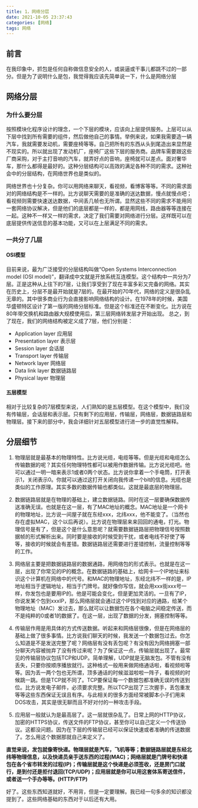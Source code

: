 ```yaml
---
title: 1，网络分层
date: 2021-10-05 23:37:43
categories: [网络]
tags: 网络
---
```


## 前言
在我印象中，抓包是任何自称做信息安全的人，或装逼或干事儿都跳不过的一部分。但是为了说明什么是包，我觉得我应该先简单说一下，什么是网络分层
## 网络分层
### 为什么要分层
按照模块化程序设计的理念，一个下层的模块，应该向上层提供服务。上层可以从下层中找到所有需要的组件，然后做他自己的事情。举例来说，如果我需要造一辆汽车，我就需要发动机，需要座椅等等。自己把所有的东西从头到尾造出来显然是不现实的。所以就出现了发动机厂，座椅厂这些下层的服务商。品牌车需要跟这些厂商采购，对于主打音响的汽车，就弄好点的音响，座椅就可以差点。面对奢华车，那什么都得是最好的。这种分层结构可以高效的满足各种不同的需求。这种社会中的分层结构，在网络世界也是类似的。

网络世界也十分复杂。你可以用网络来聊天，看视频，看博客等等。不同的需求面对的网络结构是不一样的。比方说聊天需要的是准确的送达数据，慢点就慢点吧；看视频则需要快速送达数据，中间丢几帧也无所谓。显然这些不同的需求不能用同一套网络协议解决，但是他们的底层都是一样的，都是用网线，路由器等等连接在一起。这种不一样又一样的需求，决定了我们需要对网络进行分层。这样既可以在底层提供传送信息的基本功能，又可以在上层满足不同的需求。

### 一共分了几层 
#### OSI模型
目前来说，最为广泛接受的分层结构叫做“Open Systems Interconnection model (OSI model)”，翻译成中文就是开放系统互连模型。这个结构中一共分为7层。正是这种从上往下的7层，让我们享受到了现在丰富多彩又完备的网络。其实在历史上，分层不是最开始就是7层的。在最开始的70年代，网络的定义是很杂乱无章的。其中很多商业行为会直接影响网络结构的设计。在1978年的时候，美国华盛顿特区设计了第一版的网络分层标准。但是这个标准还在不断变化。比方说在80年带交换机和路由器大规模使用后，第三层网络转发层才开始出现。
总之，到了现在，我们的网络结构被定义成了7层，他们分别是：

-  Application layer 应用层
-  Presentation layer 表示层 
-  Session layer 会话层
-  Transport layer 传输层
-  Network layer 网络层
-  Data link layer 数据链路层
-  Physical layer  物理层

#### 五层模型
相对于比较复杂的7层模型来说，人们熟知的是五层模型。在这个模型中，我们没有传输层，会话层和表示层。只有剩下的应用层，传输层，网络层，数据链路层和物理层。接下来的部分中，我会详细针对五层模型进行进一步的直觉性解释。

## 分层细节
1. 物理层就是最基本的物理特性。比方说光缆，电缆等等。但是光缆和电缆怎么传输数据的呢？其实任何物理特性都可以被用作数据传输。比方说光缆吧。他可以通过一明一暗来表示1或者0两个状态。比方说你拿着一个手电筒，打开表示1，关闭表示0。你就可以通过这打开关闭向我传递一个bit的信息。光缆也是类似的工作原理。其实多数的数据传输也都类似。这就是最底层的物理层。

2. 数据链路层就是在物理的基础上，建立数据链路。同时在这一层要确保数据传送准确无误。也就是在这一层，有了MAC地址的概念。MAC地址是一个网卡的物理地址，比方说一间屋子就在东经xxx，北纬xxx，他不能变了。（当然也存在虚拟MAC，这个以后再说）。比方说在物理层来来回回的通电，打光。物理信号是有了，但是这个是什么意思呢？就需要数据链路层把物理信号按照数据帧的形式解析出来。同时要是接收的时候受到干扰，或者电线不好使了等等，接收的时候就会有差错。数据链路层还需要进行差错控制，流量控制等等的工作。

3. 网络层主要是把数据链路层的数据通路，用网络包的形式表示。也就是在这一层，出现了你常见的IP的概念。在数据链路的基础上，给网卡一个IP地址来标识这个计算机在网络中的代号。和MAC的物理地址，东经北纬不一样的是，IP地址相当于逻辑地址，相当于门牌号。就好像你写信，就会用xxx街xxx号一样，你发包也是要用IP的。他是可能会变化，但是更加灵活的。一旦有了IP，你说发某个包到xxxIP，那么网络层就会通过这个IP找到对应的通路，给某个物理地址（MAC）发过去，那么就可以让数据包在各个电脑之间稳定传送，而不是纯粹的0或者1的数据了。在这一层，出现了数据的分发，拥塞控制等等。

4. 传输层作用是用具体的方式传送数据。听起来和网络层很像，但是在网络层的基础上做了很多事情。比方说我们聊天的时候，我发送一个数据包过去。你怎么知道是不是发送完整了呢？网络层有没有丢包呢？有没有因为网络拥塞一部分聊天内容被抛弃了没有传过来呢？为了保证这一点，传输层就出现了。最常见的传输层协议包括TCP和UDP。简单理解，UDP就是无脑发包。不管有没有丢失，只要你按顺序播放就行。这种格式一般用来做网络通话啦，看视频啦等等。因为丢一两个包也无所谓，顶多通话的时候滋滋啦啦一阵子，看视频的时候跳一跳。但是TCP就不同了。TCP要保证每一个数据包都准确无误的传送到位。比方说发电子邮件，必须要求完整。所以TCP出现了三次握手，丢包重发等等这些东西保证无误且有序。与此相关的很多方面经常被脚本小子们用来DOS攻击，其实是很无聊而且不好对付的一种攻击手段。

5. 应用层一般就认为是最高层了。这一层就很杂乱了。日常上网的HTTP协议，加密的HTTPS协议，传送文件的FTP协议，甚至你可以自己定义一个传送协议。这都没问题。因为在下层的传输层已经可以保证快速或者准确的传送数据了。怎么用这个数据那就自己来定义了。

**直觉来说，发包就像寄快递。物理层就是汽车，飞机等等；数据链路层就是东经北纬等物理信息，以及快递员亲手送东西的过程(MAC)；网络层就是门牌号和快递包在各个省市转发的过程(IP)；传输层就是这个快递是必须签收，还是房门口就行，是到付还是拒付退回(TCP/UDP)；应用层就是你可以用这套体系寄送信件，或者送一个手办等等。(HTTP/FTP)**


好了。这些东西知道就好，不用背，但是一定要理解。我已经一句多余的知识都没提到了。这些网络基础的东西对于以后还有大用。
